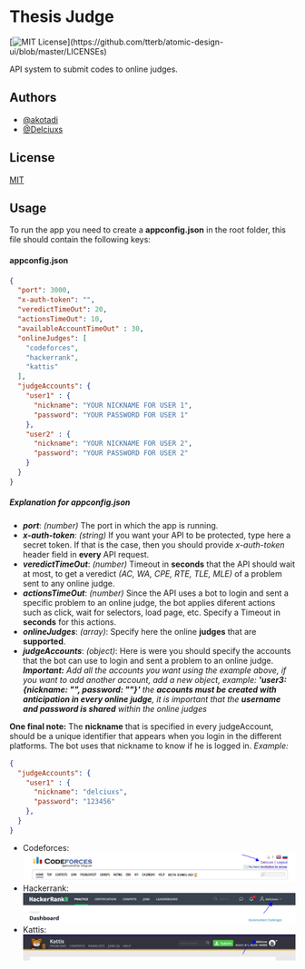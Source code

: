 # Thesis Judge

[![MIT License](https://img.shields.io/apm/l/atomic-design-ui.svg?)](https://github.com/tterb/atomic-design-ui/blob/master/LICENSEs)

API system to submit codes to online judges.

## Authors

- [@akotadi](https://www.github.com/akotadi)
- [@Delciuxs](https://github.com/Delciuxs)

## License

[MIT](https://choosealicense.com/licenses/mit/)

## Usage

To run the app you need to create a **appconfig.json** in the root folder, this file should contain the following keys:

#### appconfig.json

```json
{
  "port": 3000,
  "x-auth-token": "",
  "veredictTimeOut": 20,
  "actionsTimeOut": 10,
  "availableAccountTimeOut" : 30,
  "onlineJudges": [
    "codeforces",
    "hackerrank",
    "kattis"
  ],
  "judgeAccounts": {
    "user1" : {
      "nickname": "YOUR NICKNAME FOR USER 1",
      "password": "YOUR PASSWORD FOR USER 1"
    },
    "user2" : {
      "nickname": "YOUR NICKNAME FOR USER 2",
      "password": "YOUR PASSWORD FOR USER 2"
    }
  }
}
```

##### Explanation for **appconfig.json**

- ***port***: *(number)* The port in which the app is running.
- ***x-auth-token***: *(string)* If you want your API to be protected, type here a secret token. If that is the case, then you should provide *x-auth-token* header field in **every** API request.
- ***veredictTimeOut***: *(number)* Timeout in **seconds** that the API should wait at most, to get a veredict *(AC, WA, CPE, RTE, TLE, MLE)* of a problem sent to any online judge.
- ***actionsTimeOut***: *(number)* Since the API uses a bot to login and sent a specific problem to an online judge, the bot applies diferent actions such as click, wait for selectors, load page, etc. Specify a Timeout in **seconds** for this actions.
- ***onlineJudges***: *(array<strings>)*: Specify here the online **judges** that are **supported**.
- ***judgeAccounts***: *(object<objects>)*: Here is were you should specify the accounts that the bot can use to login and sent a problem to an online judge.  
***Important:*** *Add all the accounts you want using the example above, if you want to add another account, add a new object, example: **'user3: {nickname: "", password: ""}'** the **accounts must be created with anticipation in every online judge**, it is important that the **username and password is shared** within the online judges*

**One final note:**
The **nickname** that is specified in every judgeAccount, should be a unique identifier that appears when you login in the different platforms. The bot uses that nickname to know if he is logged in.
*Example:*
```json
{
  "judgeAccounts": {
    "user1" : {
      "nickname": "delciuxs",
      "password": "123456"
    },
  }
}
```
- Codeforces:
![Codeforces Login](img/codeforcesLogin.PNG)
- Hackerrank:
![Hackerrank Login](img/hackerrankLogin.PNG)
- Kattis:
![Kattis Login](img/kattisLogin.PNG)
